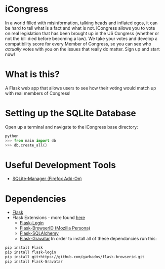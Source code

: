 iCongress
=========
In a world filled with misinformation, talking heads and inflated egos, it can be hard to tell what is a fact and what is not. iCongress allows you to vote on real legislation that has been brought up in the US Congress (whether or not the bill died before becoming a law). We take your votes and develop a compatibility score for every Member of Congress, so you can see who <i>actually</i> votes with you on the issues that really do matter. Sign up and start now!

# What is this?
A Flask web app that allows users to see how their voting would match up with real members of Congress!

# Setting up the SQLite Database
Open up a terminal and navigate to the iCongress base directory:
```python
python
>>> from main import db
>>> db.create_all()
```

# Useful Development Tools
* [SQLite-Manager (Firefox Add-On)](https://code.google.com/p/sqlite-manager/)

# Dependencies
* [Flask](http://flask.pocoo.org/)
* Flask Extensions - more found [here](http://flask.pocoo.org/extensions/)
  * [Flask-Login](https://flask-login.readthedocs.org/en/latest/)
  * [Flask-BrowserID (Mozilla Persona)](https://github.com/garbados/flask-browserid)
  * [Flask-SQLAlchemy](http://pythonhosted.org/Flask-SQLAlchemy/)
  * [Flask-Gravatar](http://pythonhosted.org/Flask-Gravatar/)
In order to install all of these dependancies run this:

```bash
pip install Flask
pip install flask-login
pip install git+https://github.com/garbados/flask-browserid.git
pip install Flask-Gravatar
```